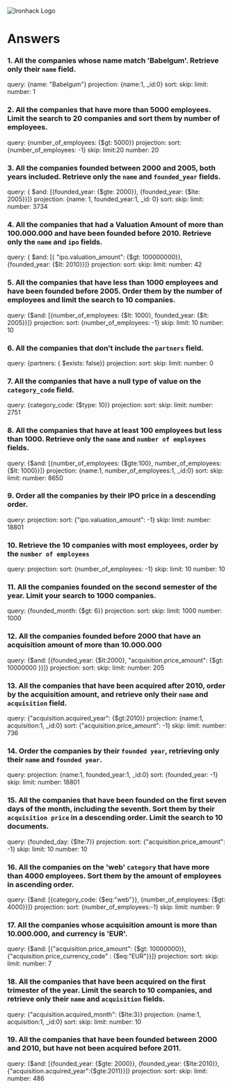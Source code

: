 ![Ironhack Logo](https://i.imgur.com/1QgrNNw.png)

# Answers

### 1. All the companies whose name match 'Babelgum'. Retrieve only their `name` field.

query: {name: "Babelgum"}
projection: {name:1, \_id:0}
sort:
skip:
limit:
number: 1

### 2. All the companies that have more than 5000 employees. Limit the search to 20 companies and sort them by **number of employees**.

query: {number_of_employees: {$gt: 5000}}
projection:
sort:{number_of_employees: -1}
skip:
limit:20
number: 20

### 3. All the companies founded between 2000 and 2005, both years included. Retrieve only the `name` and `founded_year` fields.

query: { $and: [{founded_year: {$gte: 2000}}, {founded_year: {$lte: 2005}}]}
projection: {name: 1, founded_year:1, \_id: 0}
sort:
skip:
limit:
number: 3734

### 4. All the companies that had a Valuation Amount of more than 100.000.000 and have been founded before 2010. Retrieve only the `name` and `ipo` fields.

query: { $and: [{ "ipo.valuation_amount": {$gt: 100000000}}, {founded_year: {$lt: 2010}}]}
projection:
sort:
skip:
limit:
number: 42

### 5. All the companies that have less than 1000 employees and have been founded before 2005. Order them by the number of employees and limit the search to 10 companies.

query: {$and: [{number_of_employees: {$lt: 1000}, founded_year: {$lt: 2005}}]}
projection:
sort: {number_of_employees: -1}
skip:
limit: 10
number: 10

### 6. All the companies that don't include the `partners` field.

query: {partners: { $exists: false}}
projection:
sort:
skip:
limit:
number: 0

### 7. All the companies that have a null type of value on the `category_code` field.

query: {category_code: {$type: 10}}
projection:
sort:
skip:
limit:
number: 2751

### 8. All the companies that have at least 100 employees but less than 1000. Retrieve only the `name` and `number of employees` fields.

query: {$and: [{number_of_employees: {$gte:100}, number_of_employees: {$lt: 1000}}]}
projection: {name:1, number_of_employees:1, \_id:0}
sort:
skip:
limit:
number: 8650

### 9. Order all the companies by their IPO price in a descending order.

query:
projection:
sort: {"ipo.valuation_amount": -1}
skip:
limit:
number: 18801

### 10. Retrieve the 10 companies with most employees, order by the `number of employees`

query:
projection:
sort: {number_of_employees: -1}
skip:
limit: 10
number: 10

### 11. All the companies founded on the second semester of the year. Limit your search to 1000 companies.

query: {founded_month: {$gt: 6}}
projection:
sort:
skip:
limit: 1000
number: 1000

### 12. All the companies founded before 2000 that have an acquisition amount of more than 10.000.000

query: {$and: [{founded_year: {$lt:2000}, "acquisition.price_amount": {$gt: 10000000 }}]}
projection:
sort:
skip:
limit:
number: 205

### 13. All the companies that have been acquired after 2010, order by the acquisition amount, and retrieve only their `name` and `acquisition` field.

query: {"acquisition.acquired_year": {$gt:2010}}
projection: {name:1, acquisition:1, \_id:0}
sort: {"acquisition.price_amount": -1}
skip:
limit:
number: 736

### 14. Order the companies by their `founded year`, retrieving only their `name` and `founded year`.

query:
projection: {name:1, founded_year:1, \_id:0}
sort: {founded_year: -1}
skip:
limit:
number: 18801

### 15. All the companies that have been founded on the first seven days of the month, including the seventh. Sort them by their `acquisition price` in a descending order. Limit the search to 10 documents.

query: {founded_day: {$lte:7}}
projection:
sort: {"acquisition.price_amount": -1}
skip:
limit: 10
number: 10

### 16. All the companies on the 'web' `category` that have more than 4000 employees. Sort them by the amount of employees in ascending order.

query: {$and: [{category_code: {$eq:"web"}}, {number_of_employees: {$gt: 4000}}]}
projection:
sort: {number_of_employees:-1}
skip:
limit:
number: 9

### 17. All the companies whose acquisition amount is more than 10.000.000, and currency is 'EUR'.

query: {$and: [{"acquisition.price_amount": {$gt: 10000000}}, {"acquisition.price_currency_code" : {$eq:"EUR"}}]}
projection:
sort:
skip:
limit:
number: 7

### 18. All the companies that have been acquired on the first trimester of the year. Limit the search to 10 companies, and retrieve only their `name` and `acquisition` fields.

query: {"acquisition.acquired_month": {$lte:3}}
projection: {name:1, acquisition:1, \_id:0}
sort:
skip:
limit:
number: 10

### 19. All the companies that have been founded between 2000 and 2010, but have not been acquired before 2011.

query: {$and: [{founded_year: {$gte: 2000}}, {founded_year: {$lte:2010}}, {"acquisition.acquired_year":{$gte:2011}}]}
projection:
sort:
skip:
limit:
number: 486
